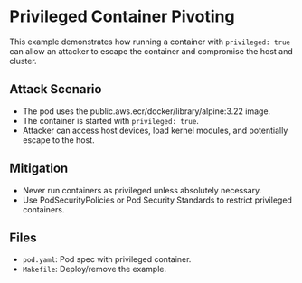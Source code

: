 # Privileged Container Pivoting

This example demonstrates how running a container with `privileged: true` can allow an attacker to escape the container and compromise the host and cluster.

## Attack Scenario
- The pod uses the public.aws.ecr/docker/library/alpine:3.22 image.
- The container is started with `privileged: true`.
- Attacker can access host devices, load kernel modules, and potentially escape to the host.

## Mitigation
- Never run containers as privileged unless absolutely necessary.
- Use PodSecurityPolicies or Pod Security Standards to restrict privileged containers.

## Files
- `pod.yaml`: Pod spec with privileged container.
- `Makefile`: Deploy/remove the example.
